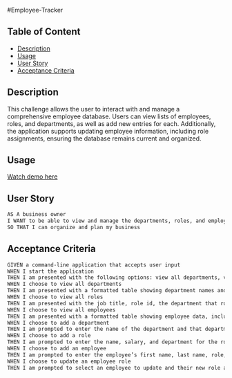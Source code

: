 #Employee-Tracker

 ## Table of Content
  * [Description](#decription)
  * [Usage](#usage)
  * [User Story](#userstory)
  * [Acceptance Criteria](#acceptancecriteria)

  
  ## Description 
This challenge allows the user to interact with and manage a comprehensive employee database. Users can view lists of employees, roles, and departments, as well as add new entries for each. Additionally, the application supports updating employee information, including role assignments, ensuring the database remains current and organized.

  ## Usage
 [Watch demo here](https://app.screencastify.com/v3/watch/uV8kyvX7ADsJiE7mO5IP)


## User Story

```md
AS A business owner
I WANT to be able to view and manage the departments, roles, and employees in my company
SO THAT I can organize and plan my business
```

## Acceptance Criteria

```md
GIVEN a command-line application that accepts user input
WHEN I start the application
THEN I am presented with the following options: view all departments, view all roles, view all employees, add a department, add a role, add an employee, and update an employee role
WHEN I choose to view all departments
THEN I am presented with a formatted table showing department names and department ids
WHEN I choose to view all roles
THEN I am presented with the job title, role id, the department that role belongs to, and the salary for that role
WHEN I choose to view all employees
THEN I am presented with a formatted table showing employee data, including employee ids, first names, last names, job titles, departments, salaries, and managers that the employees report to
WHEN I choose to add a department
THEN I am prompted to enter the name of the department and that department is added to the database
WHEN I choose to add a role
THEN I am prompted to enter the name, salary, and department for the role and that role is added to the database
WHEN I choose to add an employee
THEN I am prompted to enter the employee’s first name, last name, role, and manager, and that employee is added to the database
WHEN I choose to update an employee role
THEN I am prompted to select an employee to update and their new role and this information is updated in the database 
```


